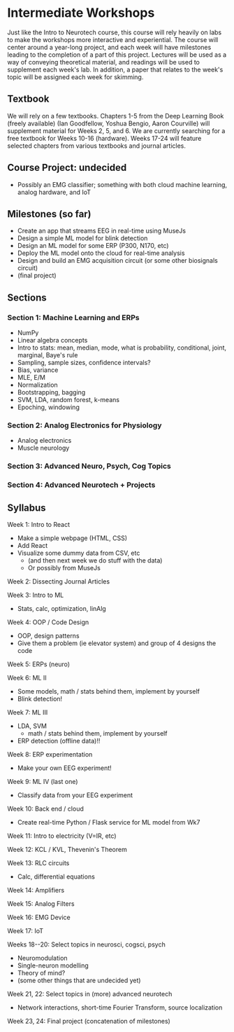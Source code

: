 # Intermediate Workshops

Just like the Intro to Neurotech course, this course will rely heavily on labs to make the workshops more interactive and experiential. The course will center around a year-long project, and each week will have milestones leading to the completion of a part of this project. Lectures will be used as a way of conveying theoretical material, and readings will be used to supplement each week's lab. In addition, a paper that relates to the week's topic will be assigned each week for skimming.

## Textbook
We will rely on a few textbooks. Chapters 1-5 from the Deep Learning Book (freely available) (Ian Goodfellow, Yoshua Bengio, Aaron Courville) will supplement material for Weeks 2, 5, and 6. We are currently searching for a free textbook for Weeks 10-16 (hardware). Weeks 17-24 will feature selected chapters from various textbooks and journal articles.

## Course Project: undecided
* Possibly an EMG classifier; something with both cloud machine learning, analog hardware, and IoT

## Milestones (so far)
* Create an app that streams EEG in real-time using MuseJs
* Design a simple ML model for blink detection
* Design an ML model for some ERP (P300, N170, etc)
* Deploy the ML model onto the cloud for real-time analysis
* Design and build an EMG acquisition circuit (or some other biosignals circuit)
* (final project)

## Sections
### Section 1: Machine Learning and ERPs
* NumPy
* Linear algebra concepts
* Intro to stats: mean, median, mode, what is probability, conditional, joint, marginal, Baye's rule
* Sampling, sample sizes, confidence intervals?
* Bias, variance
* MLE, E/M
* Normalization
* Bootstrapping, bagging
* SVM, LDA, random forest, k-means
* Epoching, windowing
### Section 2: Analog Electronics for Physiology
* Analog electronics
* Muscle neurology
### Section 3: Advanced Neuro, Psych, Cog Topics
### Section 4: Advanced Neurotech  + Projects

## Syllabus

Week 1: Intro to React
* Make a simple webpage (HTML, CSS)
* Add React
* Visualize some dummy data from CSV, etc
    * (and then next week we do stuff with the data)
    * Or possibly from MuseJs

Week 2: Dissecting Journal Articles

Week 3: Intro to ML
* Stats, calc, optimization, linAlg

Week 4: OOP / Code Design
* OOP, design patterns
* Give them a problem (ie elevator system) and group of 4 designs the code

Week 5: ERPs (neuro)

Week 6: ML II
* Some models, math / stats behind them, implement by yourself
* Blink detection!

Week 7: ML III
* LDA, SVM
    * math / stats behind them, implement by yourself
* ERP detection (offline data)!!

Week 8: ERP experimentation
* Make your own EEG experiment! 

Week 9: ML IV (last one)
* Classify data from your EEG experiment

Week 10: Back end / cloud
* Create real-time Python / Flask service for ML model from Wk7

Week 11: Intro to electricity (V=IR, etc)

Week 12: KCL / KVL, Thevenin's Theorem

Week 13: RLC circuits
* Calc, differential equations

Week 14: Amplifiers

Week 15: Analog Filters

Week 16: EMG Device

Week 17: IoT

Weeks 18--20: Select topics in neurosci, cogsci, psych
* Neuromodulation
* Single-neuron modelling
* Theory of mind?
* (some other things that are undecided yet)

Week 21, 22: Select topics in (more) advanced neurotech
* Network interactions, short-time Fourier Transform, source localization

Week 23, 24: Final project (concatenation of milestones)